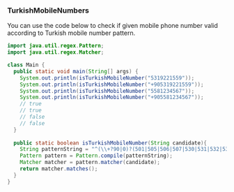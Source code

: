 ### TurkishMobileNumbers
You can use the code below to check if given mobile phone number valid according to Turkish mobile number pattern.

```java
import java.util.regex.Pattern;
import java.util.regex.Matcher;

class Main {
  public static void main(String[] args) {
    System.out.println(isTurkishMobileNumber("5319221559")); 
    System.out.println(isTurkishMobileNumber("+905319221559"));
    System.out.println(isTurkishMobileNumber("5581234567"));
    System.out.println(isTurkishMobileNumber("+905581234567"));
    // true
    // true
    // false
    // false
  }
  
  public static boolean isTurkishMobileNumber(String candidate){
    String patternString = "^(\\+?90|0)?(501|505|506|507|530|531|532|533|534|535|536|537|538|539|540|541|542|543|544|545|546|547|548|549|551|552|553|554|555|559)[0-9]{7}$";    
    Pattern pattern = Pattern.compile(patternString);   
    Matcher matcher = pattern.matcher(candidate);
    return matcher.matches();
  }
}
```
